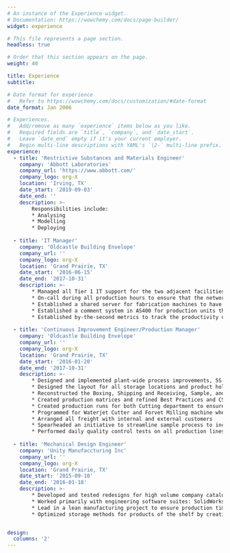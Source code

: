 ```yaml
---
# An instance of the Experience widget.
# Documentation: https://wowchemy.com/docs/page-builder/
widget: experience

# This file represents a page section.
headless: true

# Order that this section appears on the page.
weight: 40

title: Experience
subtitle:

# Date format for experience
#   Refer to https://wowchemy.com/docs/customization/#date-format
date_format: Jan 2006

# Experiences.
#   Add/remove as many `experience` items below as you like.
#   Required fields are `title`, `company`, and `date_start`.
#   Leave `date_end` empty if it's your current employer.
#   Begin multi-line descriptions with YAML's `|2-` multi-line prefix.
experience:
  - title: 'Restrictive Substances and Materials Engineer'
    company: 'Abbott Laboratories'
    company_url: 'https://www.abbott.com/'
    company_logo: org-X
    location: 'Irving, TX'
    date_start: '2019-09-03'
    date_end: ''
    description: >-
        Responsibilities include:
        * Analysing
        * Modelling
        * Deploying
        
  - title: 'IT Manager'
    company: 'Oldcastle Building Envelope'
    company_url: ''
    company_logo: org-X
    location: 'Grand Prairie, TX'
    date_start: '2016-06-15'
    date_end: '2017-10-31'
    description: >-
        * Managed all Tier 1 IT support for the two adjacent facilities, glass and aluminum, which included 40 computers and 17 networked pieces of machinery
        * On-call during all production hours to ensure that the networked machinery were operating as intended, using Ultra VNC or Teamviewer to solve minor issues or coming to the site for network issues
        * Established a shared server for fabrication machines to have read access to design programs to cut downtime between programming and making a customized units
        * Established a comment system in AS400 for production units that allowed plant wide communication between first and second shift
        * Established by-the-second metrics to track the productivity of all workstations in the plants
    
  - title: 'Continuous Improvement Engineer/Production Manager'
    company: 'Oldcastle Building Envelope'
    company_url: ''
    company_logo: org-X
    location: 'Grand Prairie, TX'
    date_start: '2016-01-20'
    date_end: '2017-10-31'
    description: >-    
        * Designed and implemented plant-wide process improvements, 5S programs, training programs, and product velocity/flow systems
        * Designed the layout for all storage locations and product holding locations in the plant
        * Reconstructed the Boxing, Shipping and Receiving, Sample, and Will Call Departments from the ground up so they could met the increased demand of a plant expansion from 55,000 sq.ft. to 160,000 sq.ft.
        * Created production matrices and refined Best Practices and CSI tracking to promote better production efficiency, made into a direct report for the Regional President
        * Created production runs for both Cutting department to ensure optimal product flow
        * Programmed for Waterjet Cutter and Forvet Milling machine when the programmer was gone
        * Arranged all freight with internal and external customers
        * Spearheaded an initiative to streamline sample process to increase overall sales totals
        * Performed daily quality control tests on all production lines and storage units
    
  - title: 'Mechanical Design Engineer'
    company: 'Unity Manufaccturing Inc'
    company_url: ''
    company_logo: org-X
    location: 'Grand Prairie, TX'
    date_start: '2015-09-10'
    date_end: '2016-01-18'
    description: >-    
        * Developed and tested redesigns for high volume company catalog items and parts for in house use, resulting in 70% reduction in assembly time and 80% more storage capacity in the warehouse
        * Worked primarily with engineering software suites: SolidWorks 2016, DriveWorks, and eDPM 
        * Lead in a lean manufacturing project to ensure production time efficiency and quality benchmarks
        * Optimized storage methods for products of the shelf by creating a flat pattern system vs component system


design:
  columns: '2'
---
```

